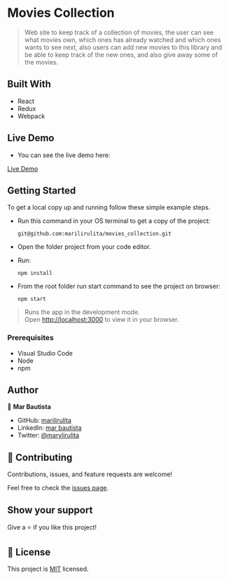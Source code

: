 # Movies Collection

> Web site to keep track of a collection of movies, the user can see what movies own, which ones has already watched and which ones wants to see next, also users can add new movies to this library and be able to keep track of the new ones, and also give away some of the movies.


## Built With

- React
- Redux
- Webpack

## Live Demo

- You can see the live demo here:

[Live Demo]()

## Getting Started

To get a local copy up and running follow these simple example steps.

- Run this command in your OS terminal to get a copy of the project:

  ```
  git@github.com:marilirulita/movies_collection.git
  ```

- Open the folder project from your code editor.

- Run:

  ```
  npm install
  ```

- From the root folder run start command to see the project on browser: 

  ```
  npm start
  ```

> Runs the app in the development mode.\
Open [http://localhost:3000](http://localhost:3000) to view it in your browser.


### Prerequisites

- Visual Studio Code
- Node
- npm

## Author

👤 **Mar Bautista**

- GitHub: [marilirulita](https://github.com/marilirulita)
- LinkedIn: [mar bautista](https://www.linkedin.com/in/marbautista/)
- Twitter: [@marylirulita](https://twitter.com/marylirulita)

## 🤝 Contributing

Contributions, issues, and feature requests are welcome!

Feel free to check the [issues page](../../issues/).

## Show your support

Give a ⭐️ if you like this project!


## 📝 License

This project is [MIT](./MIT.md) licensed.